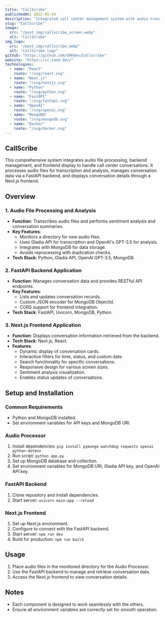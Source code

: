 ```yaml
---
title: "CallScribe"
publishedAt: 2022-05-24
description: "Integrated call center management system with audio transcription with AI, FastAPI for data handling, and a Next.js interface for accessing and interacting with conversation data."
slug: "CallScribe"
image: 
  src: "/post_img/callscribe_screen.webp"
  alt: "CallScribe"
img_logo:
  src: "/post_img/callscribe.webp"
  alt: "CallScribe logo"
github: "https://github.com/GRKdev/Callscribe"
website: "https://cc.iand.dev/"
technologies:
  - name: "React"
    route: "/svg/react.svg"
  - name: "Next.js"
    route: "/svg/nextjs.svg"
  - name: "Python"
    route: "/svg/python.svg"
  - name: "FastAPI"
    route: "/svg/fastapi.svg"
  - name: "OpenAI"
    route: "/svg/openai.svg"
  - name: "MongoDB"
    route: "/svg/mongodb.svg"
  - name: "Docker"
    route: "/svg/docker.svg"
---
```



## CallScribe
This comprehensive system integrates audio file processing, backend management, and frontend display to handle call center conversations. It processes audio files for transcription and analysis, manages conversation data via a FastAPI backend, and displays conversation details through a Next.js frontend.

## Overview

### 1. Audio File Processing and Analysis
- **Function**: Transcribes audio files and performs sentiment analysis and conversation summaries.
- **Key Features**:
  - Monitors a directory for new audio files.
  - Uses Gladia API for transcription and OpenAI's GPT-3.5 for analysis.
  - Integrates with MongoDB for data storage.
  - Avoids reprocessing with duplication checks.
- **Tech Stack**: Python, Gladia API, OpenAI GPT-3.5, MongoDB.

### 2. FastAPI Backend Application
- **Function**: Manages conversation data and provides RESTful API endpoints.
- **Key Features**:
  - Lists and updates conversation records.
  - Custom JSON encoder for MongoDB ObjectId.
  - CORS support for frontend integration.
- **Tech Stack**: FastAPI, Uvicorn, MongoDB, Python.

### 3. Next.js Frontend Application
- **Function**: Displays conversation information retrieved from the backend.
- **Tech Stack**: Next.js, React.
- **Features**:
  - Dynamic display of conversation cards.
  - Interactive filters for time, status, and custom date.
  - Search functionality for specific conversations.
  - Responsive design for various screen sizes.
  - Sentiment analysis visualization.
  - Enables status updates of conversations.

## Setup and Installation

### Common Requirements
- Python and MongoDB installed.
- Set environment variables for API keys and MongoDB URI.


### Audio Processor
1. Install dependencies: `pip install pymongo watchdog requests openai python-dotenv`
2. Run script: `python app.py`
3. Set up MongoDB database and collection.
4. Set environment variables for MongoDB URI, Gladia API key, and OpenAI API key.

### FastAPI Backend
1. Clone repository and install dependencies.
2. Start server: `uvicorn main:app --reload`

### Next.js Frontend
1. Set up Next.js environment.
2. Configure to connect with the FastAPI backend.
3. Start server: `npm run dev`
4. Build for production: `npm run build`

## Usage

1. Place audio files in the monitored directory for the Audio Processor.
2. Use the FastAPI backend to manage and retrieve conversation data.
3. Access the Next.js frontend to view conversation details.

## Notes

- Each component is designed to work seamlessly with the others.
- Ensure all environment variables are correctly set for smooth operation.